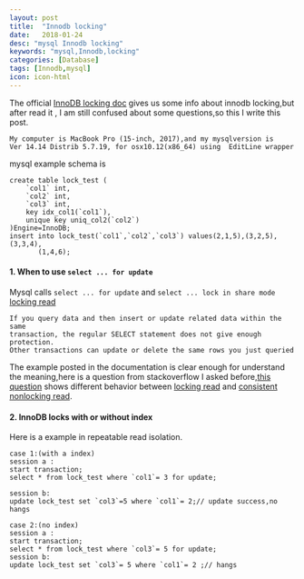 ```yaml
---
layout: post
title:  "Innodb locking"
date:   2018-01-24
desc: "mysql Innodb locking"
keywords: "mysql,Innodb,locking"
categories: [Database]
tags: [Innodb,mysql]
icon: icon-html
---
```

  The official [InnoDB locking doc][mysql_innodb_locking_url] gives us some info about innodb locking,but after read it , I am still confused about some questions,so this I write this post.
```
My computer is MacBook Pro (15-inch, 2017),and my mysqlversion is
Ver 14.14 Distrib 5.7.19, for osx10.12(x86_64) using  EditLine wrapper
```
  mysql example schema is
```
create table lock_test (
	`col1` int,
	`col2` int,
	`col3` int,
	key idx_col1(`col1`),
	unique key uniq_col2(`col2`)
)Engine=InnoDB;
insert into lock_test(`col1`,`col2`,`col3`) values(2,1,5),(3,2,5),(3,3,4),
       (1,4,6);
```
#### 1. When to use `select ... for update`
Mysql calls `select ... for update` and `select ... lock in share mode` [locking read][locking_read]
```
If you query data and then insert or update related data within the same 
transaction, the regular SELECT statement does not give enough protection.
Other transactions can update or delete the same rows you just queried
```
The example posted in the documentation is clear enough for understand the meaning,here is a question from stackoverflow I asked before,[this question][locking_read_question] shows different behavior between
[locking read][locking_read] and [consistent nonlocking read][consistent_nonlocking_read].

#### 2. InnoDB locks with or without index
Here is a example in repeatable read isolation.
```
case 1:(with a index)
session a :
start transaction;
select * from lock_test where `col1`= 3 for update;

session b:
update lock_test set `col3`=5 where `col1`= 2;// update success,no hangs

case 2:(no index)
session a :
start transaction;
select * from lock_test where `col3`= 5 for update;
session b:
update lock_test set `col3`= 5 where `col1`= 2 ;// hangs
```

[mysql_innodb_locking_url]:https://dev.mysql.com/doc/refman/5.7/en/innodb-locking.html
[locking_read]:https://dev.mysql.com/doc/refman/5.7/en/innodb-locking-reads.html
[consistent_nonlocking_read]:https://dev.mysql.com/doc/refman/5.7/en/innodb-consistent-read.html
[locking_read_question]:https://stackoverflow.com/questions/45558837/mysql-repeatable-read-get-other-sessions-commit-when-use-select-for-update
[lock_with_without_index]:https://www.percona.com/blog/2015/04/09/innodb-locks-deadlocks-without-index-different-isolation-level/
